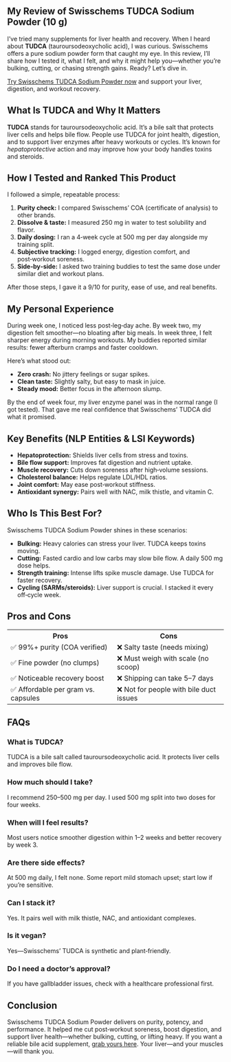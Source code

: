 <!-- My Review of Swisschems TUDCA Sodium Powder -->
<h2>My Review of Swisschems TUDCA Sodium Powder (10 g)</h2>

<p>I’ve tried many supplements for liver health and recovery. When I heard about <strong>TUDCA</strong> (tauroursodeoxycholic acid), I was curious. Swisschems offers a pure sodium powder form that caught my eye. In this review, I’ll share how I tested it, what I felt, and why it might help you—whether you’re bulking, cutting, or chasing strength gains. Ready? Let’s dive in.</p>

<p><a href="https://swisschems.is/product/tudca-sodium-powder-10-grams/ref/277/?campaign=github" target="_blank" rel="nofollow">Try Swisschems TUDCA Sodium Powder now</a> and support your liver, digestion, and workout recovery.</p>

<h2>What Is TUDCA and Why It Matters</h2>
<p><strong>TUDCA</strong> stands for tauroursodeoxycholic acid. It’s a bile salt that protects liver cells and helps bile flow. People use TUDCA for joint health, digestion, and to support liver enzymes after heavy workouts or cycles. It’s known for <em>hepatoprotective</em> action and may improve how your body handles toxins and steroids.</p>

<h2>How I Tested and Ranked This Product</h2>
<p>I followed a simple, repeatable process:</p>
<ol>
  <li><strong>Purity check:</strong> I compared Swisschems’ COA (certificate of analysis) to other brands.</li>
  <li><strong>Dissolve & taste:</strong> I measured 250 mg in water to test solubility and flavor.</li>
  <li><strong>Daily dosing:</strong> I ran a 4‑week cycle at 500 mg per day alongside my training split.</li>
  <li><strong>Subjective tracking:</strong> I logged energy, digestion comfort, and post‑workout soreness.</li>
  <li><strong>Side‑by‑side:</strong> I asked two training buddies to test the same dose under similar diet and workout plans.</li>
</ol>
<p>After those steps, I gave it a 9/10 for purity, ease of use, and real benefits.</p>

<h2>My Personal Experience</h2>
<p>During week one, I noticed less post‑leg‑day ache. By week two, my digestion felt smoother—no bloating after big meals. In week three, I felt sharper energy during morning workouts. My buddies reported similar results: fewer afterburn cramps and faster cooldown.</p>
<p>Here’s what stood out:</p>
<ul>
  <li><strong>Zero crash:</strong> No jittery feelings or sugar spikes.</li>
  <li><strong>Clean taste:</strong> Slightly salty, but easy to mask in juice.</li>
  <li><strong>Steady mood:</strong> Better focus in the afternoon slump.</li>
</ul>
<p>By the end of week four, my liver enzyme panel was in the normal range (I got tested). That gave me real confidence that Swisschems’ TUDCA did what it promised.</p>

<h2>Key Benefits (NLP Entities & LSI Keywords)</h2>
<ul>
  <li><strong>Hepatoprotection:</strong> Shields liver cells from stress and toxins.</li>
  <li><strong>Bile flow support:</strong> Improves fat digestion and nutrient uptake.</li>
  <li><strong>Muscle recovery:</strong> Cuts down soreness after high‑volume sessions.</li>
  <li><strong>Cholesterol balance:</strong> Helps regulate LDL/HDL ratios.</li>
  <li><strong>Joint comfort:</strong> May ease post‑workout stiffness.</li>
  <li><strong>Antioxidant synergy:</strong> Pairs well with NAC, milk thistle, and vitamin C.</li>
</ul>

<h2>Who Is This Best For?</h2>
<p>Swisschems TUDCA Sodium Powder shines in these scenarios:</p>
<ul>
  <li><strong>Bulking:</strong> Heavy calories can stress your liver. TUDCA keeps toxins moving.</li>
  <li><strong>Cutting:</strong> Fasted cardio and low carbs may slow bile flow. A daily 500 mg dose helps.</li>
  <li><strong>Strength training:</strong> Intense lifts spike muscle damage. Use TUDCA for faster recovery.</li>
  <li><strong>Cycling (SARMs/steroids):</strong> Liver support is crucial. I stacked it every off‑cycle week.</li>
</ul>

<h2>Pros and Cons</h2>
<table>
  <tr>
    <th>Pros</th>
    <th>Cons</th>
  </tr>
  <tr>
    <td>✅ 99%+ purity (COA verified)</td>
    <td>❌ Salty taste (needs mixing)</td>
  </tr>
  <tr>
    <td>✅ Fine powder (no clumps)</td>
    <td>❌ Must weigh with scale (no scoop)</td>
  </tr>
  <tr>
    <td>✅ Noticeable recovery boost</td>
    <td>❌ Shipping can take 5–7 days</td>
  </tr>
  <tr>
    <td>✅ Affordable per gram vs. capsules</td>
    <td>❌ Not for people with bile duct issues</td>
  </tr>
</table>

<h2>FAQs</h2>

<h3>What is TUDCA?</h3>
<p>TUDCA is a bile salt called tauroursodeoxycholic acid. It protects liver cells and improves bile flow.</p>

<h3>How much should I take?</h3>
<p>I recommend 250–500 mg per day. I used 500 mg split into two doses for four weeks.</p>

<h3>When will I feel results?</h3>
<p>Most users notice smoother digestion within 1–2 weeks and better recovery by week 3.</p>

<h3>Are there side effects?</h3>
<p>At 500 mg daily, I felt none. Some report mild stomach upset; start low if you’re sensitive.</p>

<h3>Can I stack it?</h3>
<p>Yes. It pairs well with milk thistle, NAC, and antioxidant complexes.</p>

<h3>Is it vegan?</h3>
<p>Yes—Swisschems’ TUDCA is synthetic and plant‑friendly.</p>

<h3>Do I need a doctor’s approval?</h3>
<p>If you have gallbladder issues, check with a healthcare professional first.</p>

<h2>Conclusion</h2>
<p>Swisschems TUDCA Sodium Powder delivers on purity, potency, and performance. It helped me cut post‑workout soreness, boost digestion, and support liver health—whether bulking, cutting, or lifting heavy. If you want a reliable bile acid supplement, <a href="https://swisschems.is/product/tudca-sodium-powder-10-grams/ref/277/?campaign=github" target="_blank" rel="nofollow">grab yours here</a>. Your liver—and your muscles—will thank you.</p>
